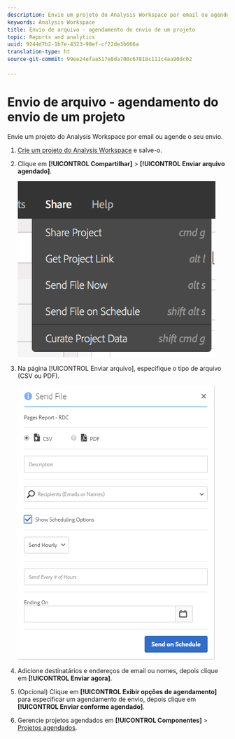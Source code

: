 ```yaml
---
description: Envie um projeto do Analysis Workspace por email ou agende o seu envio.
keywords: Analysis Workspace
title: Envio de arquivo - agendamento do envio de um projeto
topic: Reports and analytics
uuid: 9244d7b2-1b7e-4323-98ef-cf22de3b666a
translation-type: ht
source-git-commit: 99ee24efaa517e8da700c67818c111c4aa90dc02

---
```



# Envio de arquivo - agendamento do envio de um projeto

Envie um projeto do Analysis Workspace por email ou agende o seu envio.

1. [Crie um projeto do Analysis Workspace](https://marketing.adobe.com/resources/help/pt_BR/analytics/analysis-workspace/t_freeform_project.html) e salve-o.
1. Clique em **[!UICONTROL Compartilhar]** > **[!UICONTROL Enviar arquivo agendado]**.

   ![Resultado da etapa](assets/send-file.png)

1. Na página [!UICONTROL Enviar arquivo], especifique o tipo de arquivo (CSV ou PDF).

   ![Resultado da etapa](assets/send-file-pop-up.png)

1. Adicione destinatários e endereços de email ou nomes, depois clique em **[!UICONTROL Enviar agora]**.
1. (Opcional) Clique em **[!UICONTROL Exibir opções de agendamento]** para especificar um agendamento de envio, depois clique em **[!UICONTROL Enviar conforme agendado]**.
1. Gerencie projetos agendados em **[!UICONTROL Componentes]** > [Projetos agendados](/help/analyze/analysis-workspace/curate-share/schedule-projects.md).
